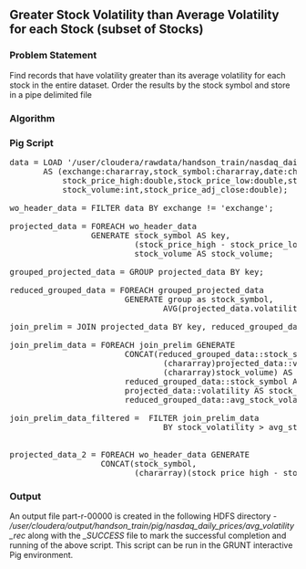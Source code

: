 ## Greater Stock Volatility than Average Volatility for each Stock (subset of Stocks)

### Problem Statement
Find records that have volatility greater than its average volatility for each stock in the entire dataset. Order the results by the stock symbol and store in a pipe delimited file

### Algorithm

### Pig Script
<pre>
data = LOAD '/user/cloudera/rawdata/handson_train/nasdaq_daily_prices' using PigStorage(',')
       AS (exchange:chararray,stock_symbol:chararray,date:chararray,stock_price_open:double,
           stock_price_high:double,stock_price_low:double,stock_price_close:double,
           stock_volume:int,stock_price_adj_close:double);

wo_header_data = FILTER data BY exchange != 'exchange';

projected_data = FOREACH wo_header_data
                 GENERATE stock_symbol AS key,
                          (stock_price_high - stock_price_low) AS volatility,
                          stock_volume AS stock_volume;

grouped_projected_data = GROUP projected_data BY key;

reduced_grouped_data = FOREACH grouped_projected_data
                        GENERATE group as stock_symbol,
                                AVG(projected_data.volatility) AS avg_stock_volatility;

join_prelim = JOIN projected_data BY key, reduced_grouped_data BY stock_symbol;

join_prelim_data = FOREACH join_prelim GENERATE
                        CONCAT(reduced_grouped_data::stock_symbol,
                                (chararray)projected_data::volatility,
                                (chararray)stock_volume) AS key,
                        reduced_grouped_data::stock_symbol AS stock_symbol,
                        projected_data::volatility AS stock_volatility,
                        reduced_grouped_data::avg_stock_volatility AS avg_stock_volatility;

join_prelim_data_filtered =  FILTER join_prelim_data
                                BY stock_volatility > avg_stock_volatility;


projected_data_2 = FOREACH wo_header_data GENERATE
                   CONCAT(stock_symbol,
                          (chararray)(stock_price_high - stock_price_low),
</pre>

### Output
An output file part-r-00000 is created in the following HDFS directory - <i>/user/cloudera/output/handson_train/pig/nasdaq_daily_prices/avg_volatility_rec</i> along with the <i>_SUCCESS</i> file to mark the successful completion and running of the above script. This script can be run in the GRUNT interactive Pig environment.
